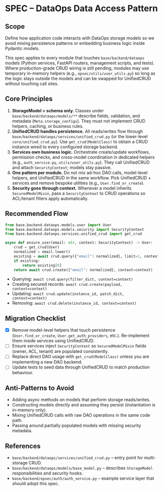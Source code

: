 # SPEC – DataOps Data Access Pattern

## Scope
Define how application code interacts with DataOps storage models so we avoid mixing persistence patterns or embedding business logic inside Pydantic models.

This spec applies to every module that touches `base/backend/dataops` models (Python services, FastAPI routers, management scripts, and tests). Where production-grade CRUD wiring is still pending, modules may use temporary in-memory helpers (e.g., `opsec/utils/user_utils.py`) so long as the logic stays outside the models and can be swapped for UnifiedCRUD without touching call sites.

## Core Principles
1. **StorageModel = schema only.** Classes under `base/backend/dataops/models/**` describe fields, validation, and metadata (`Meta.storage_configs`). They must not implement CRUD helpers, caching, or business rules.
2. **UnifiedCRUD handles persistence.** All reads/writes flow through `base/backend/dataops/services/unified_crud.py` (or the lower-level `core/unified_crud.py`). Use `get_crud(ModelClass)` to obtain a CRUD instance wired to every configured storage backend.
3. **Services own business logic.** Orchestrate create/update workflows, permission checks, and cross-model coordination in dedicated helpers (e.g., `auth_service.py`, `utils/user_utils.py`). They call UnifiedCRUD and attach `SecurityContext`; models stay passive.
4. **One pattern per module.** Do not mix ad-hoc DAO calls, model-level helpers, and UnifiedCRUD in the same workflow. Pick UnifiedCRUD + services and remove bespoke utilities (e.g., `User.find_or_create`).
5. **Security goes through context.** Whenever a model inherits `SecuredModelMixin`, pass a `SecurityContext` to CRUD operations so ACL/tenant filters apply automatically.

## Recommended Flow

```python
from base.backend.dataops.models.user import User
from base.backend.dataops.models.security import SecurityContext
from base.backend.dataops.services.unified_crud import get_crud

async def ensure_user(email: str, context: SecurityContext) -> User:
    crud = get_crud(User)
    normalized = email.lower()
    existing = await crud.query({"email": normalized}, limit=1, context=context)
    if existing:
        return existing[0]
    return await crud.create({"email": normalized}, context=context)
```

- Querying: `await crud.query(filter_dict, context=context)`
- Creating secured records: `await crud.create(payload, context=context)`
- Updating: `await crud.update(instance_id, patch_dict, context=context)`
- Removing: `await crud.delete(instance_id, context=context)`

## Migration Checklist
- [x] Remove model-level helpers that touch persistence (`User.find_or_create`, `User.get_auth_providers`, etc.). Re-implement them inside services using UnifiedCRUD.
- [ ] Ensure services inject `SecurityContext` so `SecuredModelMixin` fields (owner, ACL, tenant) are populated consistently.
- [ ] Replace direct DAO usage with `get_crud(ModelClass)` unless you are implementing a new DAO backend.
- [ ] Update tests to seed data through UnifiedCRUD to match production behaviour.

## Anti-Patterns to Avoid
- Adding async methods on models that perform storage reads/writes.
- Constructing models directly and assuming they persist (instantiation is in-memory only).
- Mixing UnifiedCRUD calls with raw DAO operations in the same code path.
- Passing around partially populated models with missing security metadata.

## References
- `base/backend/dataops/services/unified_crud.py` – entry point for multi-storage CRUD.
- `base/backend/dataops/models/base_model.py` – describes `StorageModel` responsibilities and security hooks.
- `base/backend/opsec/auth/auth_service.py` – example service layer that should adopt this spec.
